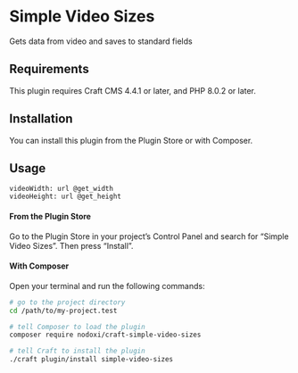 # Simple Video Sizes

Gets data from video and saves to standard fields

## Requirements

This plugin requires Craft CMS 4.4.1 or later, and PHP 8.0.2 or later.

## Installation

You can install this plugin from the Plugin Store or with Composer.

## Usage
```gql
videoWidth: url @get_width
videoHeight: url @get_height
```

#### From the Plugin Store

Go to the Plugin Store in your project’s Control Panel and search for “Simple Video Sizes”. Then press “Install”.

#### With Composer

Open your terminal and run the following commands:

```bash
# go to the project directory
cd /path/to/my-project.test

# tell Composer to load the plugin
composer require nodoxi/craft-simple-video-sizes

# tell Craft to install the plugin
./craft plugin/install simple-video-sizes
```
